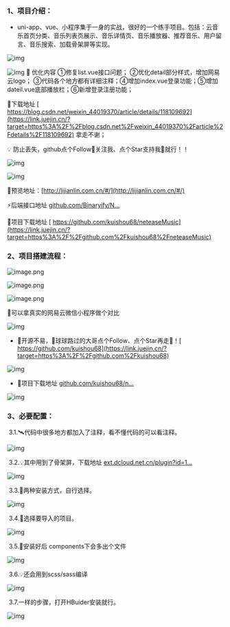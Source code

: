### 1、**项目介绍**：

- uni-app、vue、小程序集于一身的实战，很好的一个练手项目。包括：云音乐首页分类、音乐列表页展示、音乐详情页、音乐播放器、推荐音乐、用户留言、音乐搜索、加载骨架屏等实现。

![img](https://pic2.zhimg.com/v2-d249c81489d26cc8c2ddb44a84605445_b.jpg)

![img](https://img-blog.csdnimg.cn/751f41d4737b47ee87f21c64729ea218.png?x-oss-process=image/watermark,type_d3F5LXplbmhlaQ,shadow_50,text_Q1NETiBA6aKG56eANTg1OA==,size_20,color_FFFFFF,t_70,g_se,x_16)
📣 优化内容    ①修复list.vue接口问题； ②优化detail部分样式，增加网易云logo； ③代码各个地方都有详细注释；④增加index.vue登录功能；⑤增加dateil.vue底部播放栏；⑥新增登录注册功能；

🎉下载地址  [ https://blog.csdn.net/weixin_44019370/article/details/118109692](https://link.juejin.cn/?target=https%3A%2F%2Fblog.csdn.net%2Fweixin_44019370%2Farticle%2Fdetails%2F118109692)    拿走不谢；

💡 防止丢失，github点个Follow🙏关注我、点个Star支持我🙏就行！！

![img](https://pic2.zhimg.com/v2-84e9e37cfd18e46dfbaf7f620f7ef755_b.jpg)

![img](https://pic2.zhimg.com/v2-0b29ef853fb99ef9f001e017ed686811_b.png)

👀预览地址：[http://lijianlin.com.cn/#/](http://lijianlin.com.cn/#/)

⚡后端接口地址  [github.com/Binaryify/N…](https://link.juejin.cn/?target=https%3A%2F%2Fgithub.com%2FBinaryify%2FNeteaseCloudMusicApi)

🎉项目下载地址 [ https://github.com/kuishou68/neteaseMusic](https://link.juejin.cn/?target=https%3A%2F%2Fgithub.com%2Fkuishou68%2FneteaseMusic)

### 2、**项目搭建流程**：

![image.png](https://p9-juejin.byteimg.com/tos-cn-i-k3u1fbpfcp/47584bfb618b4a24b5c1bc671fc4d346~tplv-k3u1fbpfcp-watermark.image)


![image.png](https://p6-juejin.byteimg.com/tos-cn-i-k3u1fbpfcp/5d3237dc1d0747b09429e93360a25092~tplv-k3u1fbpfcp-watermark.image)


![image.png](https://p3-juejin.byteimg.com/tos-cn-i-k3u1fbpfcp/06e4033a8ba64165b49cb1b1c3a81485~tplv-k3u1fbpfcp-watermark.image)



📣可以拿真实的网易云微信小程序做个对比

![img](https://pic1.zhimg.com/v2-cb86f210eae6ad2346fed503b751dd14_b.jpg)

- 👀开源不易，🙏球球路过的大哥点个Follow、点个Star再走🙏！[ https://github.com/kuishou68](https://link.juejin.cn/?target=https%3A%2F%2Fgithub.com%2Fkuishou68)

![img](https://pic2.zhimg.com/v2-5ca580cef0c9e622450052c8276e6dd1_b.jpg)

- 🚀项目下载地址  [github.com/kuishou68/n…](https://link.juejin.cn/?target=https%3A%2F%2Fgithub.com%2Fkuishou68%2FneteaseMusic)

![img](https://pic2.zhimg.com/v2-c2b5d77f501f1b2451f4557e6af48ced_b.jpg)

### **3、必要配置**：

​    3.1.🛰️代码中很多地方都加入了注释，看不懂代码的可以看注释。

![img](https://pic2.zhimg.com/v2-92e7103c3175eb5b5e6532267f12299d_b.jpg)

​    3.2.💡其中用到了骨架屏，下载地址  [ext.dcloud.net.cn/plugin?id=1…](https://link.juejin.cn/?target=https%3A%2F%2Fext.dcloud.net.cn%2Fplugin%3Fid%3D1439)

![img](https://pic2.zhimg.com/v2-1c51d46a501b913f4ce1ba0468d09fcd_b.jpg)

​    3.3.🌈两种安装方式，自行选择。

![img](https://pic2.zhimg.com/v2-0de1376d997c31035559ead2d4e0d429_b.jpg)

​    3.4.🎨选择要导入的项目。

![img](https://pic3.zhimg.com/v2-891277712e6d6f3de76a74a89015908a_b.jpg)

​    3.5.💎安装好后  components下会多出个文件

![img](https://pic1.zhimg.com/v2-2dce0459031991d96f82201c8ea257cc_b.jpg)

​    3.6.💡还会用到scss/sass编译

![img](https://pic1.zhimg.com/v2-7d34bbd77c5249978fc7fee76694665c_b.jpg)

​    3.7.一样的步骤，打开HBuider安装就行。

![img](https://pic3.zhimg.com/v2-69e3566d083565fd85e20f188a8522ea_b.jpg)